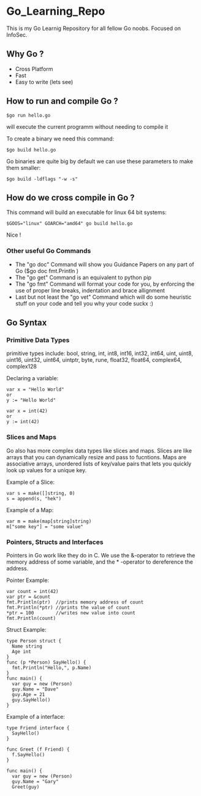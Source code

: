 # Go_Learning_Repo
This is my Go Learnig Repository for all fellow Go noobs. Focused on InfoSec.

## Why Go ?
- Cross Platform
- Fast 
- Easy to write (lets see)

## How to run and compile Go ?
```
$go run hello.go
```

will execute the current programm without needing to compile it

To create a binary we need this command:
```
$go build hello.go
```
Go binaries are quite big by default we can use these parameters to make them smaller:
```
$go build -ldflags "-w -s"
```
## How do we cross compile in Go ?

This command will build an executable for linux 64 bit systems:
```
$GOOS="linux" GOARCH="amd64" go build hello.go
```
Nice !

### Other useful Go Commands

- The "go doc" Command will show you Guidance Papers on any part of Go ($go doc fmt.Println )
- The "go get" Command is an equivalent to python pip 
- The "go fmt" Command will format your code for you, by enforcing the use of proper line breaks, indentation and brace allignment 
- Last but not least the "go vet" Command which will do some heuristic stuff on your code and tell you why your code suckx :)

## Go Syntax

### Primitive Data Types

primitive types include: bool, string, int, int8, int16, int32, int64, uint, uint8, uint16, uint32, uint64, uintptr, byte, rune, float32, float64, complex64, complex128

Declaring a variable:
```
var x = "Hello World"
or
y := "Hello World"

var x = int(42)
or 
y := int(42)
```

### Slices and Maps
Go also has more complex data types like slices and maps.
Slices are like arrays that you can dynamically resize and pass to fucntions.
Maps are associative arrays, unordered lists of key/value pairs that lets you quickly look up values for a unique key.

Example of a Slice:
```
var s = make([]string, 0)
s = append(s, "hek")
```

Example of a Map:
```
var m = make(map[string]string)
m["some key"] = "some value"
```

### Pointers, Structs and Interfaces
Pointers in Go work like they do in C. We use the &-operator to retrieve the memory address of some variable, and the * -operator to dereference the address.

Pointer Example:

```
var count = int(42)
var ptr = &count
fmt.Println(ptr)  //prints memory address of count
fmt.Println(*ptr) //prints the value of count
*ptr = 100        //writes new value into count
fmt.Println(count)
```

Struct Example:

```
type Person struct {
  Name string
  Age int
}
func (p *Person) SayHello() {
  fmt.Println("Hello,", p.Name)
}
func main() {
  var guy = new (Person)
  guy.Name = "Dave"
  guy.Age = 21
  guy.SayHello()
}
```

Example of a interface:

```
type Friend interface {
  SayHello()
}

func Greet (f Friend) {
  f.SayHello()
}

func main() {
  var guy = new (Person)
  guy.Name = "Gary"
  Greet(guy)
```






